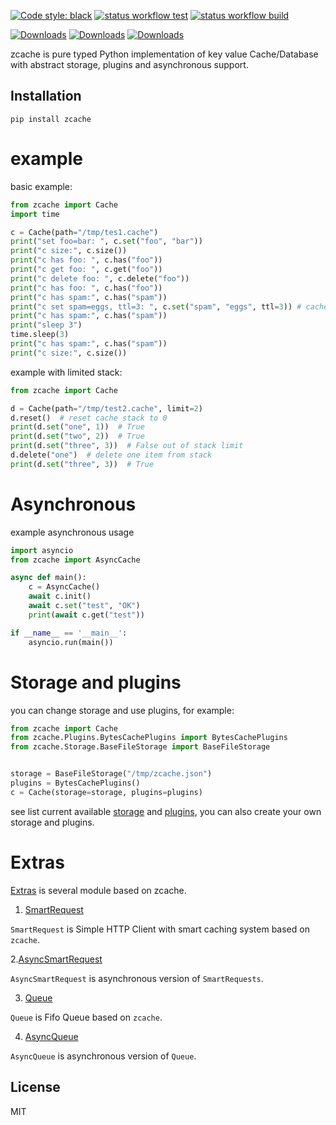 [![Code style: black](https://img.shields.io/badge/code%20style-black-000000.svg)](https://github.com/psf/black)
[![status workflow test](https://github.com/guangrei/zcache/actions/workflows/python-app.yml/badge.svg)](https://github.com/guangrei/zcache/actions) 
[![status workflow build](https://github.com/guangrei/zcache/actions/workflows/release_to_pypi.yml/badge.svg)](https://github.com/guangrei/zcache/actions)

[![Downloads](https://static.pepy.tech/badge/zcache)](https://pepy.tech/project/zcache)
[![Downloads](https://static.pepy.tech/badge/zcache/month)](https://pepy.tech/project/zcache)
[![Downloads](https://static.pepy.tech/badge/zcache/week)](https://pepy.tech/project/zcache)

zcache is pure typed Python implementation of key value Cache/Database with abstract storage, plugins and asynchronous support.

## Installation
```
pip install zcache
```
# example

basic example:
```python
from zcache import Cache
import time

c = Cache(path="/tmp/tes1.cache")
print("set foo=bar: ", c.set("foo", "bar"))
print("c size:", c.size())
print("c has foo: ", c.has("foo"))
print("c get foo: ", c.get("foo"))
print("c delete foo: ", c.delete("foo"))
print("c has foo: ", c.has("foo"))
print("c has spam:", c.has("spam"))
print("c set spam=eggs, ttl=3: ", c.set("spam", "eggs", ttl=3)) # cache with ttl
print("c has spam:", c.has("spam"))
print("sleep 3")
time.sleep(3)
print("c has spam:", c.has("spam"))
print("c size:", c.size())
```
example with limited stack:
```python
from zcache import Cache

d = Cache(path="/tmp/test2.cache", limit=2)
d.reset()  # reset cache stack to 0
print(d.set("one", 1))  # True
print(d.set("two", 2))  # True
print(d.set("three", 3))  # False out of stack limit
d.delete("one")  # delete one item from stack
print(d.set("three", 3))  # True
```

# Asynchronous

example asynchronous usage

```python
import asyncio
from zcache import AsyncCache

async def main():
    c = AsyncCache()
    await c.init()
    await c.set("test", "OK")
    print(await c.get("test"))

if __name__ == '__main__':
    asyncio.run(main())
```

# Storage and plugins

you can change storage and use plugins, for example:

```python
from zcache import Cache
from zcache.Plugins.BytesCachePlugins import BytesCachePlugins
from zcache.Storage.BaseFileStorage import BaseFileStorage


storage = BaseFileStorage("/tmp/zcache.json")
plugins = BytesCachePlugins()
c = Cache(storage=storage, plugins=plugins)
```
see list current available [storage](https://github.com/guangrei/zcache/tree/main/zcache/Storage) and [plugins](https://github.com/guangrei/zcache/tree/main/zcache/Plugins), you can also create your own storage and plugins.

# Extras

[Extras](https://github.com/guangrei/zcache/tree/main/zcache/Extras) is several module based on zcache.

1. [SmartRequest](https://github.com/guangrei/zcache/blob/main/Tests/test_smartrequest.py)

`SmartRequest` is Simple HTTP Client with smart caching system based on `zcache`.

2.[AsyncSmartRequest](https://github.com/guangrei/zcache/blob/main/Tests/test_async_smartrequest.py)

`AsyncSmartRequest` is asynchronous version of `SmartRequests`.

3. [Queue](https://github.com/guangrei/zcache/blob/main/Tests/test_queue.py)

`Queue` is Fifo Queue based on `zcache`.

4. [AsyncQueue](https://github.com/guangrei/zcache/blob/main/Tests/test_async_queue.py)

`AsyncQueue` is asynchronous version of `Queue`.


## License

MIT

